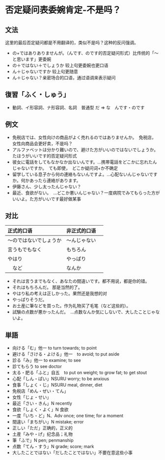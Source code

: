 # 否定疑问表委婉肯定-不是吗？

## 文法

这里的最后否定疑问都是不用翻译的，类似不是吗？这种的反问强调。

- の+ではありありませんが。（んです、のです的否定疑问形式）比传统的「～と思います」更委婉
- の＋ではない＋でしょうか 较上句更委婉也更口语
- ん＋じゃないですか 较上句更随意
- ん＋じゃない？亲密场合的口语，通过语调来表示疑问

## 復習「ふく・しゅう」

- 動詞、イ形容詞、ナ形容詞、名詞　普通型 だ => な　んです・のです

## 例文

- 免税店では、女性向けの商品がよく売れるのではありませんか。　免税店，女性向商品会更好卖，不是吗？
- アルファベットは分かり難いので、避けた方がいいのではないでしょうか。　たほうがいいです的否定疑问形式
- 彼女に電話をしてもなかなか出ないんです。…携帯電話をどこかに忘れたんじゃないですか。　ても即使，　どこか疑问词+か不确定
- 留学している息子から何の連絡もないんですよ。…心配ないんじゃないですか。何かあったら連絡があります。
- 伊藤さん、少し太ったんじゃない？
- 最近、食欲がない。　…どこか悪いんじゃない？一度病院でみてもらった方がいいよ。た方がいいです最好做某事

## 对比

| 正式的口语 | 非正式的口语 |
| :--- | :--- |
| 〜のではないでしょうか | 〜んじゃない　|
| 言うもでもなく　| もちろん |
| やはり | やっぱり　|
|　など | なんか |

- それは言うまでもなく、あなたの間違いです。都不用说，都是你的错。
- それはもちろんだ。 那是当然的了。
- やはり私の考えは正しかった。果然还是我想的对
- やっぱりそうだ。
- お土産に筆などを買った。作为礼物买了毛笔（など这些的）。
- 試験の点数が悪かったんだ。　…点数なんか気にしないで、大したことじゃないよ。

## 単語

- 向ける「む」他一 to turn towards; to point
- 避ける「さける・よける」他一　to avoid; to put aside
- 診る「み」他一 to examine; to see
- 診てもらう to see doctor
- 太る・肥る「ふと」自五　to put on weight; to grow fat; to get stout
- 心配「しん・ぱい」NSURU worry; to be anxious
- 食事「しょく・じ」NSURU meal, dinner, diet
- 免税店「めん・ぜい・てん」
- 女性「じょ・せい」
- 最近「さい・きん」N recently
- 食欲「しょく・よく」N 食欲
- 一度「いち・ど」N、Adv once; one time; for a moment
- 間違い「まちがい」N mistake; error
- 正しい「ただ」正确的，正义的
- 土産「みや・げ」纪念品；礼物
- 筆「ふで」N pen; penmanship
- 点数「てん・すう」N grade; score; mark
- 大したことではない「だしたことではない」不要在意这些小事
